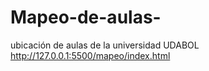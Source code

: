 # Mapeo-de-aulas-
ubicación de aulas de la universidad UDABOL
http://127.0.0.1:5500/mapeo/index.html
